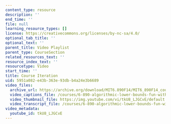 ```yaml
---
content_type: resource
description: ''
end_time: ''
file: null
learning_resource_types: []
license: https://creativecommons.org/licenses/by-nc-sa/4.0/
optional_tab_title: ''
optional_text: ''
parent_title: Video Playlist
parent_type: CourseSection
related_resources_text: ''
resource_index_text: ''
resourcetype: Video
start_time: ''
title: Course Iteration
uid: 5951a082-e43b-363e-93db-b4a24e3b6689
video_files:
  archive_url: https://archive.org/download/MIT6.890F14/MIT6_890F14_course_iteration_300k.mp4
  video_captions_file: /courses/6-890-algorithmic-lower-bounds-fun-with-hardness-proofs-fall-2014/06f3a8bdb2ef55e6ba397f081c5e177c_tkU8_LJGCvE.vtt
  video_thumbnail_file: https://img.youtube.com/vi/tkU8_LJGCvE/default.jpg
  video_transcript_file: /courses/6-890-algorithmic-lower-bounds-fun-with-hardness-proofs-fall-2014/dc29e2d9adf55ae98991568d55123089_tkU8_LJGCvE.pdf
video_metadata:
  youtube_id: tkU8_LJGCvE
---
```

